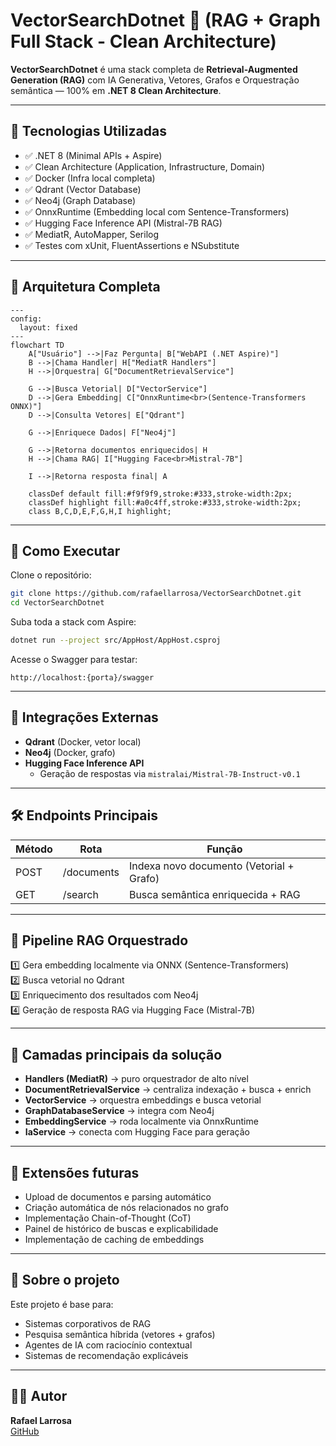 # VectorSearchDotnet 🤠 (RAG + Graph Full Stack - Clean Architecture)

**VectorSearchDotnet** é uma stack completa de **Retrieval-Augmented Generation (RAG)** com IA Generativa, Vetores, Grafos e Orquestração semântica — 100% em **.NET 8 Clean Architecture**.

---

## 🔧 Tecnologias Utilizadas

- ✅ .NET 8 (Minimal APIs + Aspire)
- ✅ Clean Architecture (Application, Infrastructure, Domain)
- ✅ Docker (Infra local completa)
- ✅ Qdrant (Vector Database)
- ✅ Neo4j (Graph Database)
- ✅ OnnxRuntime (Embedding local com Sentence-Transformers)
- ✅ Hugging Face Inference API (Mistral-7B RAG)
- ✅ MediatR, AutoMapper, Serilog
- ✅ Testes com xUnit, FluentAssertions e NSubstitute

---

## 🧠 Arquitetura Completa

```mermaid
---
config:
  layout: fixed
---
flowchart TD
    A["Usuário"] -->|Faz Pergunta| B["WebAPI (.NET Aspire)"]
    B -->|Chama Handler| H["MediatR Handlers"]
    H -->|Orquestra| G["DocumentRetrievalService"]
    
    G -->|Busca Vetorial| D["VectorService"]
    D -->|Gera Embedding| C["OnnxRuntime<br>(Sentence-Transformers ONNX)"]
    D -->|Consulta Vetores| E["Qdrant"]

    G -->|Enriquece Dados| F["Neo4j"]

    G -->|Retorna documentos enriquecidos| H
    H -->|Chama RAG| I["Hugging Face<br>Mistral-7B"]

    I -->|Retorna resposta final| A

    classDef default fill:#f9f9f9,stroke:#333,stroke-width:2px;
    classDef highlight fill:#a0c4ff,stroke:#333,stroke-width:2px;
    class B,C,D,E,F,G,H,I highlight;
```

---

## 🚀 Como Executar

Clone o repositório:

```bash
git clone https://github.com/rafaellarrosa/VectorSearchDotnet.git
cd VectorSearchDotnet
```

Suba toda a stack com Aspire:

```bash
dotnet run --project src/AppHost/AppHost.csproj
```

Acesse o Swagger para testar:

```
http://localhost:{porta}/swagger
```

---

## 🔗 Integrações Externas

- **Qdrant** (Docker, vetor local)
- **Neo4j** (Docker, grafo)
- **Hugging Face Inference API**
  - Geração de respostas via `mistralai/Mistral-7B-Instruct-v0.1`

---

## 🛠️ Endpoints Principais

| Método | Rota       | Função                                   |
| ------ | ---------- | ---------------------------------------- |
| POST   | /documents | Indexa novo documento (Vetorial + Grafo) |
| GET    | /search    | Busca semântica enriquecida + RAG        |

---

## 🔬 Pipeline RAG Orquestrado

1️⃣ Gera embedding localmente via ONNX (Sentence-Transformers)\
2️⃣ Busca vetorial no Qdrant\
3️⃣ Enriquecimento dos resultados com Neo4j\
4️⃣ Geração de resposta RAG via Hugging Face (Mistral-7B)

---

## 🧱 Camadas principais da solução

- **Handlers (MediatR)** → puro orquestrador de alto nível
- **DocumentRetrievalService** → centraliza indexação + busca + enrich
- **VectorService** → orquestra embeddings e busca vetorial
- **GraphDatabaseService** → integra com Neo4j
- **EmbeddingService** → roda localmente via OnnxRuntime
- **IaService** → conecta com Hugging Face para geração

---

## 🔮 Extensões futuras

- Upload de documentos e parsing automático
- Criação automática de nós relacionados no grafo
- Implementação Chain-of-Thought (CoT)
- Painel de histórico de buscas e explicabilidade
- Implementação de caching de embeddings

---

## 📖 Sobre o projeto

Este projeto é base para:

- Sistemas corporativos de RAG
- Pesquisa semântica híbrida (vetores + grafos)
- Agentes de IA com raciocínio contextual
- Sistemas de recomendação explicáveis

---

## 👨‍💻 Autor

**Rafael Larrosa**\
[GitHub](https://github.com/rafaellarrosa)

